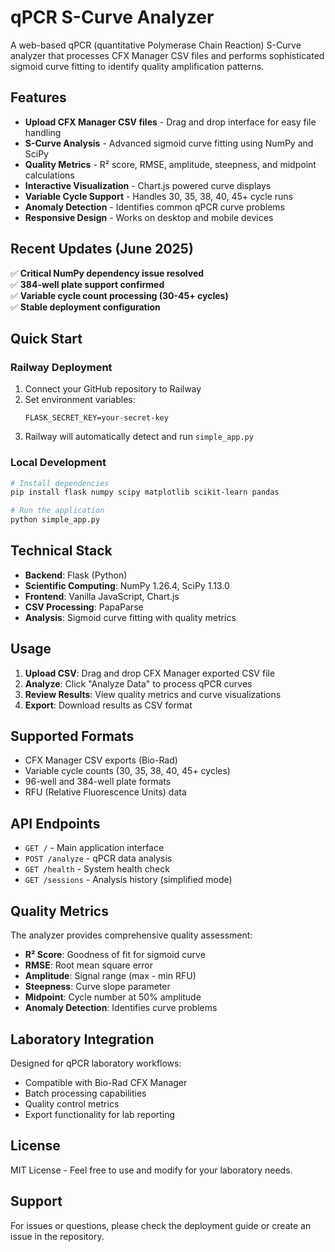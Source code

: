 # qPCR S-Curve Analyzer

A web-based qPCR (quantitative Polymerase Chain Reaction) S-Curve analyzer that processes CFX Manager CSV files and performs sophisticated sigmoid curve fitting to identify quality amplification patterns.

## Features

- **Upload CFX Manager CSV files** - Drag and drop interface for easy file handling
- **S-Curve Analysis** - Advanced sigmoid curve fitting using NumPy and SciPy
- **Quality Metrics** - R² score, RMSE, amplitude, steepness, and midpoint calculations
- **Interactive Visualization** - Chart.js powered curve displays
- **Variable Cycle Support** - Handles 30, 35, 38, 40, 45+ cycle runs
- **Anomaly Detection** - Identifies common qPCR curve problems
- **Responsive Design** - Works on desktop and mobile devices

## Recent Updates (June 2025)

✅ **Critical NumPy dependency issue resolved**  
✅ **384-well plate support confirmed**  
✅ **Variable cycle count processing (30-45+ cycles)**  
✅ **Stable deployment configuration**  

## Quick Start

### Railway Deployment
1. Connect your GitHub repository to Railway
2. Set environment variables:
   ```
   FLASK_SECRET_KEY=your-secret-key
   ```
3. Railway will automatically detect and run `simple_app.py`

### Local Development
```bash
# Install dependencies
pip install flask numpy scipy matplotlib scikit-learn pandas

# Run the application
python simple_app.py
```

## Technical Stack

- **Backend**: Flask (Python)
- **Scientific Computing**: NumPy 1.26.4, SciPy 1.13.0
- **Frontend**: Vanilla JavaScript, Chart.js
- **CSV Processing**: PapaParse
- **Analysis**: Sigmoid curve fitting with quality metrics

## Usage

1. **Upload CSV**: Drag and drop CFX Manager exported CSV file
2. **Analyze**: Click "Analyze Data" to process qPCR curves
3. **Review Results**: View quality metrics and curve visualizations
4. **Export**: Download results as CSV format

## Supported Formats

- CFX Manager CSV exports (Bio-Rad)
- Variable cycle counts (30, 35, 38, 40, 45+ cycles)
- 96-well and 384-well plate formats
- RFU (Relative Fluorescence Units) data

## API Endpoints

- `GET /` - Main application interface
- `POST /analyze` - qPCR data analysis
- `GET /health` - System health check
- `GET /sessions` - Analysis history (simplified mode)

## Quality Metrics

The analyzer provides comprehensive quality assessment:

- **R² Score**: Goodness of fit for sigmoid curve
- **RMSE**: Root mean square error
- **Amplitude**: Signal range (max - min RFU)
- **Steepness**: Curve slope parameter
- **Midpoint**: Cycle number at 50% amplitude
- **Anomaly Detection**: Identifies curve problems

## Laboratory Integration

Designed for qPCR laboratory workflows:
- Compatible with Bio-Rad CFX Manager
- Batch processing capabilities
- Quality control metrics
- Export functionality for lab reporting

## License

MIT License - Feel free to use and modify for your laboratory needs.

## Support

For issues or questions, please check the deployment guide or create an issue in the repository.